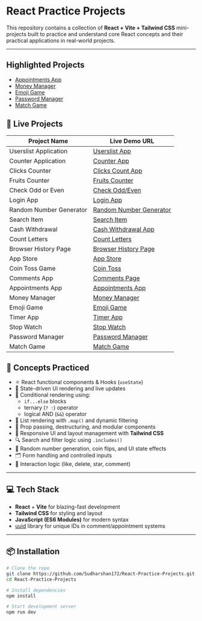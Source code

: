 # React Practice Projects

This repository contains a collection of **React + Vite + Tailwind CSS** mini-projects built to practice and understand core React concepts and their practical applications in real-world projects.

---

## Highlighted Projects

- [Appointments App](https://appointments-app-six.vercel.app/)
- [Money Manager](https://money-manager-swart.vercel.app/)
- [Emoji Game](https://emoji-game-kappa.vercel.app/)
- [Password Manager](https://password-manager-ten-gilt.vercel.app/)
- [Match Game](https://match-game-woad-nu.vercel.app/)


## 🚀 Live Projects

| Project Name              | Live Demo URL                                                          |
|---------------------------|-----------------------------------------------------                   |
| Userslist Application     | [Userslist App](https://userslist-nu.vercel.app/)                      |
| Counter Application       | [Counter App](https://counter-app-nu-roan.vercel.app/)                 |
| Clicks Counter            | [Clicks Count App](https://clicks-count.vercel.app/)                   |
| Fruits Counter            | [Fruits Counter](https://fruits-counter-six.vercel.app/)               |
| Check Odd or Even         | [Check Odd/Even](https://odd-even-check.vercel.app/)                   |
| Login App                 | [Login App](https://login-app-delta-six.vercel.app/)                   |
| Random Number Generator   | [Random Number Generator](https://random-number-generate.vercel.app/)  |
| Search Item               | [Search Item](https://search-item.vercel.app/)                         |
| Cash Withdrawal           | [Cash Withdrawal App](https://cash-withdrawal-lake.vercel.app/)        |
| Count Letters             | [Count Letters](https://count-letters-chi.vercel.app/)                 |
| Browser History Page      | [Browser History Page](https://browser-history-page.vercel.app/)       |
| App Store                 | [App Store](https://app-store-wheat-gamma.vercel.app/)                 |
| Coin Toss Game            | [Coin Toss](https://coin-toss-eight.vercel.app/)                       |
| Comments App              | [Comments Page](https://comments-app-coral.vercel.app/)                |
| Appointments App          | [Appointments App](https://appointments-app-six.vercel.app/)           |
| Money Manager             | [Money Manager](https://money-manager-swart.vercel.app/)               |
| Emoji Game                | [Emoji Game](https://emoji-game-kappa.vercel.app/)                     |
| Timer App                 | [Timer App](https://timer-app-eight-alpha.vercel.app/)                 |
| Stop Watch                | [Stop Watch](https://stopwatch-iota-taupe.vercel.app/)                 |
| Password Manager          | [Password Manager](https://password-manager-ten-gilt.vercel.app/)      |
| Match Game                | [Match Game](https://match-game-woad-nu.vercel.app/)                   |

## 🧠 Concepts Practiced

- ⚛️ React functional components & Hooks (`useState`)
- 🧠 State-driven UI rendering and live updates
- 💬 Conditional rendering using:
  - `if...else` blocks
  - ternary (`? :`) operator
  - logical AND (`&&`) operator
- 🔁 List rendering with `.map()` and dynamic filtering
- 🧱 Prop passing, destructuring, and modular components
- 🎨 Responsive UI and layout management with **Tailwind CSS**
- 🔍 Search and filter logic using `.includes()`
- 🎲 Random number generation, coin flips, and UI state effects
- 🗂 Form handling and controlled inputs
- 📝 Interaction logic (like, delete, star, comment)

---

## 💻 Tech Stack

- **React** + **Vite** for blazing-fast development
- **Tailwind CSS** for styling and layout
- **JavaScript (ES6 Modules)** for modern syntax
- [uuid](https://www.npmjs.com/package/uuid) library for unique IDs in comment/appointment systems

---

## 📦 Installation

```bash
# Clone the repo
git clone https://github.com/Sudharshan172/React-Practice-Projects.git
cd React-Practice-Projects

# Install dependencies
npm install

# Start development server
npm run dev
